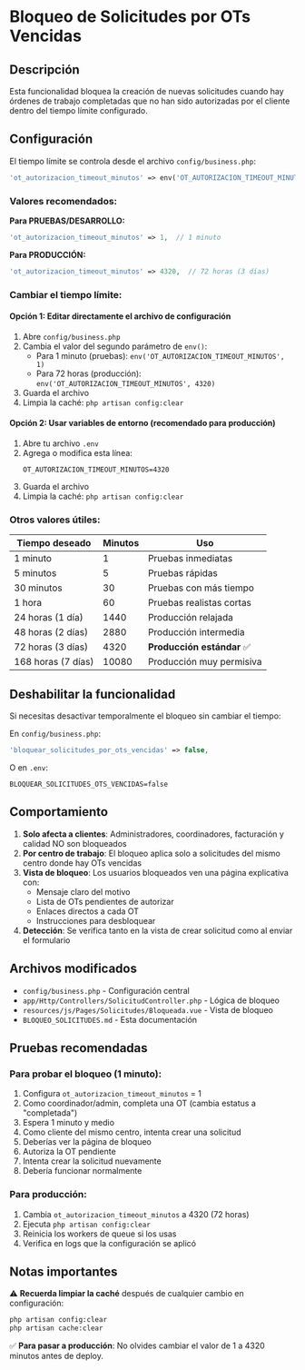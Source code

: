 # Bloqueo de Solicitudes por OTs Vencidas

## Descripción
Esta funcionalidad bloquea la creación de nuevas solicitudes cuando hay órdenes de trabajo completadas que no han sido autorizadas por el cliente dentro del tiempo límite configurado.

## Configuración

El tiempo límite se controla desde el archivo `config/business.php`:

```php
'ot_autorizacion_timeout_minutos' => env('OT_AUTORIZACION_TIMEOUT_MINUTOS', 1),
```

### Valores recomendados:

**Para PRUEBAS/DESARROLLO:**
```php
'ot_autorizacion_timeout_minutos' => 1,  // 1 minuto
```

**Para PRODUCCIÓN:**
```php
'ot_autorizacion_timeout_minutos' => 4320,  // 72 horas (3 días)
```

### Cambiar el tiempo límite:

#### Opción 1: Editar directamente el archivo de configuración
1. Abre `config/business.php`
2. Cambia el valor del segundo parámetro de `env()`:
   - Para 1 minuto (pruebas): `env('OT_AUTORIZACION_TIMEOUT_MINUTOS', 1)`
   - Para 72 horas (producción): `env('OT_AUTORIZACION_TIMEOUT_MINUTOS', 4320)`
3. Guarda el archivo
4. Limpia la caché: `php artisan config:clear`

#### Opción 2: Usar variables de entorno (recomendado para producción)
1. Abre tu archivo `.env`
2. Agrega o modifica esta línea:
   ```
   OT_AUTORIZACION_TIMEOUT_MINUTOS=4320
   ```
3. Guarda el archivo
4. Limpia la caché: `php artisan config:clear`

### Otros valores útiles:

| Tiempo deseado | Minutos | Uso |
|----------------|---------|-----|
| 1 minuto | 1 | Pruebas inmediatas |
| 5 minutos | 5 | Pruebas rápidas |
| 30 minutos | 30 | Pruebas con más tiempo |
| 1 hora | 60 | Pruebas realistas cortas |
| 24 horas (1 día) | 1440 | Producción relajada |
| 48 horas (2 días) | 2880 | Producción intermedia |
| 72 horas (3 días) | 4320 | **Producción estándar** ✅ |
| 168 horas (7 días) | 10080 | Producción muy permisiva |

## Deshabilitar la funcionalidad

Si necesitas desactivar temporalmente el bloqueo sin cambiar el tiempo:

En `config/business.php`:
```php
'bloquear_solicitudes_por_ots_vencidas' => false,
```

O en `.env`:
```
BLOQUEAR_SOLICITUDES_OTS_VENCIDAS=false
```

## Comportamiento

1. **Solo afecta a clientes**: Administradores, coordinadores, facturación y calidad NO son bloqueados
2. **Por centro de trabajo**: El bloqueo aplica solo a solicitudes del mismo centro donde hay OTs vencidas
3. **Vista de bloqueo**: Los usuarios bloqueados ven una página explicativa con:
   - Mensaje claro del motivo
   - Lista de OTs pendientes de autorizar
   - Enlaces directos a cada OT
   - Instrucciones para desbloquear
4. **Detección**: Se verifica tanto en la vista de crear solicitud como al enviar el formulario

## Archivos modificados

- `config/business.php` - Configuración central
- `app/Http/Controllers/SolicitudController.php` - Lógica de bloqueo
- `resources/js/Pages/Solicitudes/Bloqueada.vue` - Vista de bloqueo
- `BLOQUEO_SOLICITUDES.md` - Esta documentación

## Pruebas recomendadas

### Para probar el bloqueo (1 minuto):

1. Configura `ot_autorizacion_timeout_minutos` = 1
2. Como coordinador/admin, completa una OT (cambia estatus a "completada")
3. Espera 1 minuto y medio
4. Como cliente del mismo centro, intenta crear una solicitud
5. Deberías ver la página de bloqueo
6. Autoriza la OT pendiente
7. Intenta crear la solicitud nuevamente
8. Debería funcionar normalmente

### Para producción:

1. Cambia `ot_autorizacion_timeout_minutos` a 4320 (72 horas)
2. Ejecuta `php artisan config:clear`
3. Reinicia los workers de queue si los usas
4. Verifica en logs que la configuración se aplicó

## Notas importantes

⚠️ **Recuerda limpiar la caché** después de cualquier cambio en configuración:
```bash
php artisan config:clear
php artisan cache:clear
```

✅ **Para pasar a producción**: No olvides cambiar el valor de 1 a 4320 minutos antes de deploy.
